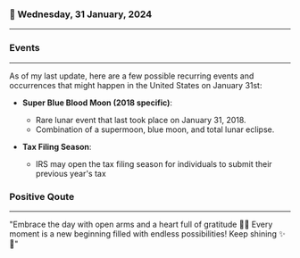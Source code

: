 ### 📅 Wednesday, 31 January, 2024
------
### Events
------
As of my last update, here are a few possible recurring events and occurrences that might happen in the United States on January 31st:

- **Super Blue Blood Moon (2018 specific)**:
  - Rare lunar event that last took place on January 31, 2018.
  - Combination of a supermoon, blue moon, and total lunar eclipse.

- **Tax Filing Season**:
  - IRS may open the tax filing season for individuals to submit their previous year's tax
### Positive Qoute
------
"Embrace the day with open arms and a heart full of gratitude 🌅💖 Every moment is a new beginning filled with endless possibilities! Keep shining ✨🚀"

